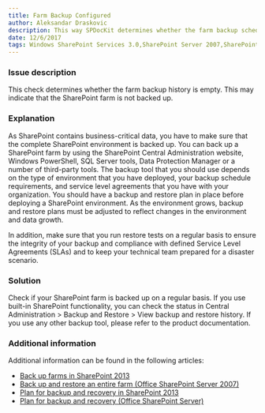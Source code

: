 ```yaml
---
title: Farm Backup Configured
author: Aleksandar Draskovic
description: This way SPDocKit determines whether the farm backup schedule is configured.
date: 12/6/2017
tags: Windows SharePoint Services 3.0,SharePoint Server 2007,SharePoint Foundation 2010,SharePoint Server 2010,SharePoint Foundation 2013,SharePoint Server 2013,SharePoint Server 2016
---
```

### Issue description

This check determines whether the farm backup history is empty. This may indicate that the SharePoint farm is not backed up.

### Explanation

As SharePoint contains business-critical data, you have to make sure that the complete SharePoint environment is backed up. You can back up a SharePoint farm by using the SharePoint Central Administration website, Windows PowerShell, SQL Server tools, Data Protection Manager or a number of third-party tools. The backup tool that you should use depends on the type of environment that you have deployed, your backup schedule requirements, and service level agreements that you have with your organization. You should have a backup and restore plan in place before deploying a SharePoint environment. As the environment grows, backup and restore plans must be adjusted to reflect changes in the environment and data growth.

In addition, make sure that you run restore tests on a regular basis to ensure the integrity of your backup and compliance with defined Service Level Agreements (SLAs) and to keep your technical team prepared for a disaster scenario.

### Solution

Check if your SharePoint farm is backed up on a regular basis. If you use built-in SharePoint functionality, you can check the status in Central Administration > Backup and Restore > View backup and restore history. If you use any other backup tool, please refer to the product documentation.

### Additional information

Additional information can be found in the following articles:

* [Back up farms in SharePoint 2013](https://technet.microsoft.com/en-us/library/ee428316.aspx)
* <a href="https://technet.microsoft.com/en-ie/library/cc262412(v=office.12).aspx">Back up and restore an entire farm (Office SharePoint Server 2007)</a>
* [Plan for backup and recovery in SharePoint 2013](https://technet.microsoft.com/en-us/library/cc261687.aspx)
* <a href="https://technet.microsoft.com/en-us/library/cc261687(v=office.12).aspx">Plan for backup and recovery (Office SharePoint Server)</a>